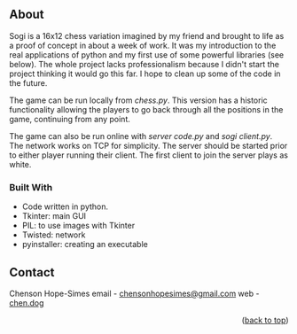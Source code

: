 ## About

Sogi is a 16x12 chess variation imagined by my friend and brought to life as a proof of concept in about a week of work. It was my introduction to the real applications of python and my first use of some powerful libraries (see below). The whole project lacks professionalism because I didn't start the project thinking it would go this far. I hope to clean up some of the code in the future.



The game can be run locally from _chess.py_. This version has a historic functionality allowing the players to go back through all the positions in the game, continuing from any point. 

The game can also be run online with _server code.py_ and _sogi client.py_. The network works on TCP for simplicity. The server should be started prior to either player running their client. The first client to join the server plays as white.

### Built With

- Code written in python.
- Tkinter: main GUI
- PIL: to use images with Tkinter
- Twisted: network
- pyinstaller: creating an executable

## Contact

Chenson Hope-Simes
email - chensonhopesimes@gmail.com
web - [chen.dog](https://www.chen.dog/)

<p align="right">(<a href="#top">back to top</a>)</p>
